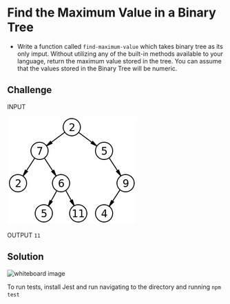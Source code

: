 # Find the Maximum Value in a Binary Tree
<!-- Short summary or background information -->
* Write a function called ```find-maximum-value``` which takes binary tree as its only imput. Without utilizing any of the built-in methods available to your language, return the maximum value stored in the tree. You can assume that the values stored in the Binary Tree will be numeric.


## Challenge
<!-- Description of the challenge -->

INPUT

![whiteboard image](assets/binary-tree.png)

OUTPUT
```11```


## Solution
<!-- Embedded whiteboard image -->
![whiteboard image](assets/find-maximum-value-binary-tree.jpg)

To run tests, install Jest and run navigating to the directory and running ```npm test```
